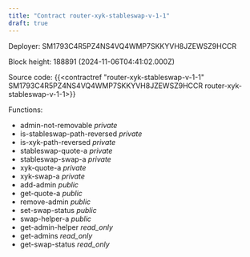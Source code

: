```yaml
---
title: "Contract router-xyk-stableswap-v-1-1"
draft: true
---
```

Deployer: SM1793C4R5PZ4NS4VQ4WMP7SKKYVH8JZEWSZ9HCCR


 



Block height: 188891 (2024-11-06T04:41:02.000Z)

Source code: {{<contractref "router-xyk-stableswap-v-1-1" SM1793C4R5PZ4NS4VQ4WMP7SKKYVH8JZEWSZ9HCCR router-xyk-stableswap-v-1-1>}}

Functions:

* admin-not-removable _private_
* is-stableswap-path-reversed _private_
* is-xyk-path-reversed _private_
* stableswap-quote-a _private_
* stableswap-swap-a _private_
* xyk-quote-a _private_
* xyk-swap-a _private_
* add-admin _public_
* get-quote-a _public_
* remove-admin _public_
* set-swap-status _public_
* swap-helper-a _public_
* get-admin-helper _read_only_
* get-admins _read_only_
* get-swap-status _read_only_
